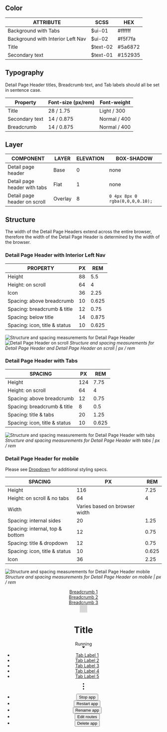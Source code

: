 ## Color

| ATTRIBUTE                    | SCSS      | HEX       |
|--------------------------|-----------|-----------|
| Background with Tabs     | $ui-01    | #ffffff   |
| Background with Interior Left Nav  | $ui-02    | #f5f7fa   |
| Title                    | $text-02  | #5a6872   |
| Secondary text           | $text-01  | #152935   |

## Typography

Detail Page Header titles, Breadcrumb text, and Tab labels should all be set in sentence case.

| Property   | Font-size (px/rem)       | Font-weight  |
|------------|-----------------|--------------|
| Title      | 28 / 1.75  | Light / 300  |
| Secondary text     | 14 / 0.875 | Normal / 400 |
| Breadcrumb | 14 / 0.875 | Normal / 400 |

## Layer

| COMPONENT                     | LAYER    | ELEVATION | BOX-SHADOW  |
|----------                     |----------|---------- |-------------|
| Detail page header            | Base     | 0         | none  |
| Detail page header with tabs  | Flat     | 1         | none  |
| Detail page header on scroll  | Overlay  | 8         | `0 4px 8px 0 rgba(0,0,0,0.10);`  |

## Structure

The width of the Detail Page Headers extend across the entire browser, therefore the width of the Detail Page Header is determined by the width of the browser.

### Detail Page Header with Interior Left Nav

| PROPERTY                     | PX | REM   |
|------------------------------|----|-------|
| Height                       | 88 | 5.5   |
| Height: on scroll            | 64 | 4     |
| Icon                         | 36 | 2.25  |
| Spacing: above breadcrumb    | 10 | 0.625  |
| Spacing: breadcrumb & title  | 12 | 0.75   |
| Spacing: below title         | 14 | 0.875  |
| Spacing: icon, title & status| 10 | 0.625  |

![Structure and spacing measurements for Detail Page Header](images/detail-page-header-style-1.png)
![Detail Page Header on scroll](images/detail-page-header-style-2.png)
_Structure and spacing measurements for Detail Page Header and Detail Page Header on scroll | px / rem_

### Detail Page Header with Tabs

| SPACING                      | PX  | REM  |
|------------------------------|-----|------|
| Height                       | 124 | 7.75 |
| Height: on scroll            | 64  | 4    |
| Spacing: above breadcrumb    | 12  | 0.75  |                   
| Spacing: breadcrumb & title  | 8   | 0.5  |
| Spacing: title & tabs        | 20  | 1.25 |
| Spacing: icon, title & status| 10  | 0.625 |

![Structure and spacing measurements for Detail Page Header with tabs ](images/detail-page-header-style-3.png)
_Structure and spacing measurements for Detail Page Header with tabs | px / rem_

### Detail Page Header for mobile

Please see [Dropdown](/components/dropdown/style) for additional styling specs.

| SPACING                         | PX  | REM  |
|---------------------------------|-----|------|
| Height                          | 116 | 7.25 |
| Height: on scroll & no tabs     | 64  | 4    |
| Width                           | Varies based on browser width | |    
| Spacing: internal sides         | 20  | 1.25 |   
| Spacing: internal, top & bottom | 12  | 0.75  |              
| Spacing: title & dropdown       | 12  | 0.75  |
| Spacing: icon, title & status   | 10  | 0.625 |
| Icon                            | 36  | 2.25 |

![Structure and spacing measurements for Detail Page Header mobile ](images/detail-page-header-style-4.png)
_Structure and spacing measurements for Detail Page Header on mobile | px / rem_

<div data-insert-component="InteractiveSpec">
  <header data-detail-page-header class="bx--detail-page-header bx--detail-page-header--with-tabs">
    <div class="bx--detail-page-header-content">
      <div class="bx--breadcrumb">
        <div class="bx--breadcrumb-item">
          <a href="#" class="bx--link">Breadcrumb 1</a>
        </div>
        <div class="bx--breadcrumb-item">
          <a href="#" class="bx--link">Breadcrumb 2</a>
        </div>
        <div class="bx--breadcrumb-item">
          <a href="#" class="bx--link">Breadcrumb 3</a>
        </div>
      </div>
      <div class="bx--detail-page-header-title-container">
        <div class="bx--detail-page-header-icon-container">
          <svg width="24" height="24" viewBox="0 0 24 24">
            <path fill="#D8D8D8" d="M0 0h24v24H0z" fill-rule="evenodd" />
          </svg>
        </div>
        <h1 class="bx--detail-page-header-title">Title</h1>
        <div class="bx--detail-page-header-status-container">
          <div class="bx--detail-page-header-status-icon"></div>
          <span class="bx--detail-page-header-status-text">Running</span>
        </div>
      </div>
      <nav data-tabs class="bx--tabs" role="navigation">
        <div class="bx--tabs-trigger">
          <a href="javascript:void(0)" class="bx--tabs-trigger-text"></a>
          <svg width="10" height="5" viewBox="0 0 10 5" fill-rule="evenodd">
            <path d="M10 0L5 5 0 0z"></path>
          </svg>
        </div>
        <ul class="bx--tabs__nav bx--tabs__nav--hidden" role="tablist">
          <li class="bx--tabs__nav-item bx--tabs__nav-item--selected" data-target=".tab-1" role="presentation">
            <a id="tab-link-1" class="bx--tabs__nav-link" href="javascript:void(0)" role="tab" aria-selected="true">Tab Label 1</a>
          </li>
          <li class="bx--tabs__nav-item" data-target=".tab-2" role="presentation">
            <a id="tab-link-2" class="bx--tabs__nav-link" href="javascript:void(0)" role="tab" aria-selected="false">Tab Label 2</a>
          </li>
          <li class="bx--tabs__nav-item" data-target=".tab-3" role="presentation">
            <a id="tab-link-3" class="bx--tabs__nav-link" href="javascript:void(0)" role="tab" aria-selected="false">Tab Label 3</a>
          </li>
          <li class="bx--tabs__nav-item" data-target=".tab-4" role="presentation">
            <a id="tab-link-4" class="bx--tabs__nav-link" href="javascript:void(0)" role="tab" aria-selected="false">Tab Label 4</a>
          </li>
          <li class="bx--tabs__nav-item" data-target=".tab-5" role="presentation">
            <a id="tab-link-5" class="bx--tabs__nav-link" href="javascript:void(0)" role="tab" aria-selected="false">Tab Label 5</a>
          </li>
        </ul>
      </nav>
    </div>
    <div class="bx--detail-page-header-menu">
      <div data-overflow-menu tabindex="0" aria-label="Overflow menu description" class="bx--overflow-menu">
        <svg class="bx--overflow-menu__icon" width="4" height="20" viewBox="0 0 4 20" fill-rule="evenodd">
          <circle cx="2" cy="2" r="2"></circle>
          <circle cx="2" cy="10" r="2"></circle>
          <circle cx="2" cy="18" r="2"></circle>
        </svg>
        <ul class="bx--overflow-menu-options bx--overflow-menu--flip">
          <li class="bx--overflow-menu-options__option">
            <button class="bx--overflow-menu-options__btn">Stop app</button>
          </li>
          <li class="bx--overflow-menu-options__option">
            <button class="bx--overflow-menu-options__btn">Restart app</button>
          </li>
          <li class="bx--overflow-menu-options__option">
            <button class="bx--overflow-menu-options__btn">Rename app</button>
          </li>
          <li class="bx--overflow-menu-options__option">
            <button class="bx--overflow-menu-options__btn">Edit routes</button>
          </li>
          <li class="bx--overflow-menu-options__option bx--overflow-menu-options__option--danger">
            <button class="bx--overflow-menu-options__btn">Delete app</button>
          </li>
        </ul>
      </div>
    </div>
  </header>
</div>
